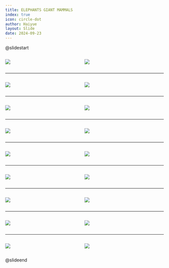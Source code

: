 ```yaml
---
title: ELEPHANTS GIANT MAMMALS
index: true
icon: circle-dot
author: Haiyue
layout: Slide
date: 2024-09-23
---
```

 
@slidestart

<div style="display:flex">
<div style="flex:1">

![](/reading/english/Level-R/ELEPHANTS%20GIANT%20MAMMALS/001.webp)
</div>
<div style="flex:1">

![](/reading/english/Level-R/ELEPHANTS%20GIANT%20MAMMALS/002.webp)
</div>
</div>

---

<div style="display:flex">
<div style="flex:1">

![](/reading/english/Level-R/ELEPHANTS%20GIANT%20MAMMALS/003.webp)
</div>
<div style="flex:1">

![](/reading/english/Level-R/ELEPHANTS%20GIANT%20MAMMALS/004.webp)
</div>
</div>

---

<div style="display:flex">
<div style="flex:1">

![](/reading/english/Level-R/ELEPHANTS%20GIANT%20MAMMALS/005.webp)
</div>
<div style="flex:1">

![](/reading/english/Level-R/ELEPHANTS%20GIANT%20MAMMALS/006.webp)
</div>
</div>

---

<div style="display:flex">
<div style="flex:1">

![](/reading/english/Level-R/ELEPHANTS%20GIANT%20MAMMALS/007.webp)
</div>
<div style="flex:1">

![](/reading/english/Level-R/ELEPHANTS%20GIANT%20MAMMALS/008.webp)
</div>
</div>

---

<div style="display:flex">
<div style="flex:1">

![](/reading/english/Level-R/ELEPHANTS%20GIANT%20MAMMALS/009.webp)
</div>
<div style="flex:1">

![](/reading/english/Level-R/ELEPHANTS%20GIANT%20MAMMALS/010.webp)
</div>
</div>

---

<div style="display:flex">
<div style="flex:1">

![](/reading/english/Level-R/ELEPHANTS%20GIANT%20MAMMALS/011.webp)
</div>
<div style="flex:1">

![](/reading/english/Level-R/ELEPHANTS%20GIANT%20MAMMALS/012.webp)
</div>
</div>

---

<div style="display:flex">
<div style="flex:1">

![](/reading/english/Level-R/ELEPHANTS%20GIANT%20MAMMALS/013.webp)
</div>
<div style="flex:1">

![](/reading/english/Level-R/ELEPHANTS%20GIANT%20MAMMALS/014.webp)
</div>
</div>

---

<div style="display:flex">
<div style="flex:1">

![](/reading/english/Level-R/ELEPHANTS%20GIANT%20MAMMALS/015.webp)
</div>
<div style="flex:1">

![](/reading/english/Level-R/ELEPHANTS%20GIANT%20MAMMALS/016.webp)
</div>
</div>

---

<div style="display:flex">
<div style="flex:1">

![](/reading/english/Level-R/ELEPHANTS%20GIANT%20MAMMALS/017.webp)
</div>
<div style="flex:1">

![](/reading/english/Level-R/ELEPHANTS%20GIANT%20MAMMALS/018.webp)
</div>
</div>

@slideend